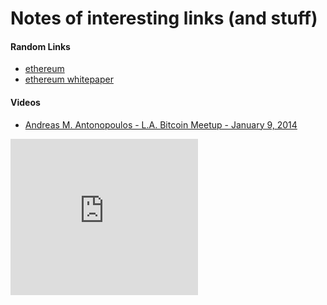 # Notes of interesting links (and stuff)

#### Random Links

* [ethereum](http://ethereum.org)
* [ethereum whitepaper](http://ethereum.org/ethereum.html)

#### Videos
* [Andreas M. Antonopoulos - L.A. Bitcoin Meetup - January 9, 2014](http://www.youtube.com/watch?v=bTPQKyAq-DM)


<iframe src="http://rcm-de.amazon.de/e/cm?t=analyseexpert-21&o=3&p=12&l=ez&f=ifr&f=ifr" width="300" height="250" scrolling="no" marginwidth="0" marginheight="0" border="0" frameborder="0" style="border:none;"></iframe>

